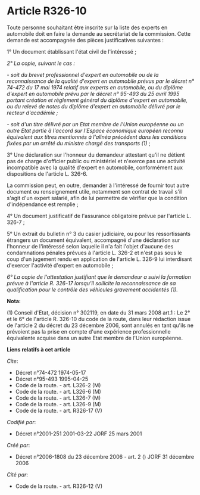 # Article R326-10

Toute personne souhaitant être inscrite sur la liste des experts en automobile doit en faire la demande au secrétariat de la
commission. Cette demande est accompagnée des pièces justificatives suivantes :

1° Un document établissant l'état civil de l'intéressé ;

_2° La copie, suivant le cas :_

_- soit du brevet professionnel d'expert en automobile ou de la reconnaissance de la qualité d'expert en automobile prévus
par le décret n° 74-472 du 17 mai 1974 relatif aux experts en automobile, ou du diplôme d'expert en automobile prévu par le
décret n° 95-493 du 25 avril 1995 portant création et règlement général du diplôme d'expert en automobile, ou du relevé de
notes du diplôme d'expert en automobile délivré par le recteur d'académie ;_

_- soit d'un titre délivré par un Etat membre de l'Union européenne ou un autre Etat partie à l'accord sur l'Espace
économique européen reconnu équivalent aux titres mentionnés à l'alinéa précédent dans les conditions fixées par un arrêté du
ministre chargé des transports (1)_ ;

3° Une déclaration sur l'honneur du demandeur attestant qu'il ne détient pas de charge d'officier public ou ministériel et
n'exerce pas une activité incompatible avec la qualité d'expert en automobile, conformément aux dispositions de l'article L.
326-6.

La commission peut, en outre, demander à l'intéressé de fournir tout autre document ou renseignement utile, notamment son
contrat de travail s'il s'agit d'un expert salarié, afin de lui permettre de vérifier que la condition d'indépendance est
remplie ;

4° Un document justificatif de l'assurance obligatoire prévue par l'article L. 326-7 ;

5° Un extrait du bulletin n° 3 du casier judiciaire, ou pour les ressortissants étrangers un document équivalent, accompagné
d'une déclaration sur l'honneur de l'intéressé selon laquelle il n'a fait l'objet d'aucune des condamnations pénales prévues
à l'article L. 326-2 et n'est pas sous le coup d'un jugement rendu en application de l'article L. 326-9 lui interdisant
d'exercer l'activité d'expert en automobile ;

_6° La copie de l'attestation justifiant que le demandeur a suivi la formation prévue à l'article R. 326-17 lorsqu'il
sollicite la reconnaissance de sa qualification pour le contrôle des véhicules gravement accidentés (1)._

**Nota:**

(1) Conseil d'Etat, décision n° 302119, en date du 31 mars 2008 art.1 : Le 2° et le 6° de l'article R. 326-10 du code de la
route, dans leur rédaction issue de l'article 2 du décret du 23 décembre 2006, sont annulés en tant qu'ils ne prévoient pas
la prise en compte d'une expérience professionnelle équivalente acquise dans un autre Etat membre de l'Union européenne.

**Liens relatifs à cet article**

_Cite_:

  - Décret n°74-472 1974-05-17
  - Décret n°95-493 1995-04-25
  - Code de la route. - art. L326-2 (M)
  - Code de la route. - art. L326-6 (M)
  - Code de la route. - art. L326-7 (M)
  - Code de la route. - art. L326-9 (M)
  - Code de la route. - art. R326-17 (V)

_Codifié par_:

  - Décret n°2001-251 2001-03-22 JORF 25 mars 2001

_Créé par_:

  - Décret n°2006-1808 du 23 décembre 2006 - art. 2 () JORF 31 décembre 2006

_Cité par_:

  - Code de la route. - art. R326-12 (V)

